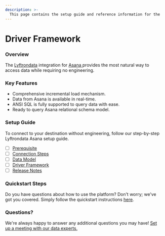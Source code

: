 ```yaml
---
description: >-
  This page contains the setup guide and reference information for the Asana source connector.
---
```


# Driver Framework

### Overview

The [Lyftrondata](https://www.lyftrondata.com/) integration for [Asana](https://www.lyftrondata.com/integration/asana/)[ ](https://www.lyftrondata.com/integration/asana/)provides the most natural way to access data while requiring no engineering.

### Key Features

* Comprehensive incremental load mechanism.
* Data from Asana is available in real-time.&#x20;
* ANSI SQL is fully supported to query data with ease.
* Ready to query Asana relational schema model.

### Setup Guide

To connect to your destination without engineering, follow our step-by-step Lyftrondata Asana setup guide.

* [ ] [Prerequisite](../../business-analytics/asana/prerequisite.md)
* [ ] [Connection Steps](../../business-analytics/asana/connection-steps.md)
* [ ] [Data Model](../../business-analytics/asana/data-model/)
* [ ] [Driver Framework](../../business-analytics/asana/driver-framework/)
* [ ] [Release Notes](../../business-analytics/asana/release-notes.md)

### Quickstart Steps

Do you have questions about how to use the platform? Don't worry; we've got you covered. Simply follow the quickstart instructions [here](../../../quickstart-steps.md).

### Questions? <a href="#questions" id="questions"></a>

We're always happy to answer any additional questions you may have! [Set up a meeting with our data experts.](https://www.lyftrondata.com/book-a-meeting/)


